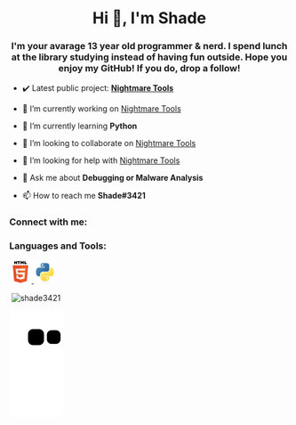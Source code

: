 <h1 align="center">Hi 👋, I'm Shade</h1>
<h3 align="center">I'm your avarage 13 year old programmer & nerd. I spend lunch at the library studying instead of having fun outside. Hope you enjoy my GitHub! If you do, drop a follow!</h3>

- ✔️ Latest public project: **[Nightmare Tools](https://github.com/Shade3421/Nightmare-Tools)**

- 🔭 I’m currently working on [Nightmare Tools](https://github.com/Shade3421/Nightmare-Tools)

- 🌱 I’m currently learning **Python**

- 👯 I’m looking to collaborate on [Nightmare Tools](https://github.com/Shade3421/Nightmare-Tools)

- 🤝 I’m looking for help with [Nightmare Tools](https://github.com/Shade3421/Nightmare-Tools)

- 💬 Ask me about **Debugging or Malware Analysis**

- 📫 How to reach me **Shade#3421**

<h3 align="left">Connect with me:</h3>
<p align="left">
</p>

<h3 align="left">Languages and Tools:</h3>
<p align="left"> <a href="https://www.w3.org/html/" target="_blank" rel="noreferrer"> <img src="https://raw.githubusercontent.com/devicons/devicon/master/icons/html5/html5-original-wordmark.svg" alt="html5" width="40" height="40"/> </a> <a href="https://www.python.org" target="_blank" rel="noreferrer"> <img src="https://raw.githubusercontent.com/devicons/devicon/master/icons/python/python-original.svg" alt="python" width="40" height="40"/> </a> </p>

<p>&nbsp;<img align="center" src="https://github-readme-stats.vercel.app/api?username=shade3421&show_icons=true&locale=en" alt="shade3421" /></p>

<img align="center" src="https://github.com/rafaballerini/rafaballerini/blob/output/github-contribution-grid-snake.svg" alt="Snook hehe"/>
